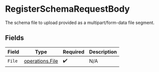 # RegisterSchemaRequestBody

The schema file to upload provided as a multipart/form-data file segment.


## Fields

| Field                                              | Type                                               | Required                                           | Description                                        |
| -------------------------------------------------- | -------------------------------------------------- | -------------------------------------------------- | -------------------------------------------------- |
| `File`                                             | [operations.File](../../models/operations/file.md) | :heavy_check_mark:                                 | N/A                                                |